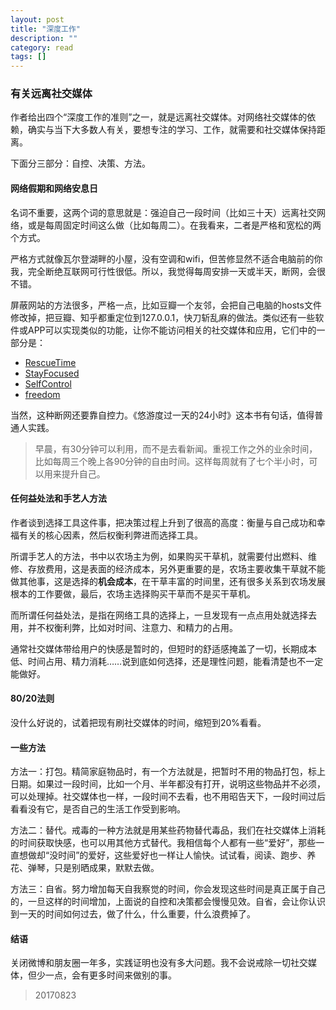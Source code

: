 ```yaml
---
layout: post
title: "深度工作"
description: ""
category: read
tags: []
---
```



### 有关远离社交媒体

作者给出四个“深度工作的准则”之一，就是远离社交媒体。对网络社交媒体的依赖，确实与当下大多数人有关，要想专注的学习、工作，就需要和社交媒体保持距离。

下面分三部分：自控、决策、方法。

#### 网络假期和网络安息日

名词不重要，这两个词的意思就是：强迫自己一段时间（比如三十天）远离社交网络，或是每周固定时间这么做（比如每周二）。在我看来，二者是严格和宽松的两个方式。

严格方式就像瓦尔登湖畔的小屋，没有空调和wifi，但苦修显然不适合电脑前的你我，完全断绝互联网可行性很低。所以，我觉得每周安排一天或半天，断网，会很不错。

屏蔽网站的方法很多，严格一点，比如豆瓣一个友邻，会把自己电脑的hosts文件修改掉，把豆瓣、知乎都重定位到127.0.0.1，快刀斩乱麻的做法。类似还有一些软件或APP可以实现类似的功能，让你不能访问相关的社交媒体和应用，它们中的一部分是：

- [RescueTime](https://www.rescuetime.com/)
- [StayFocused](https://chrome.google.com/webstore/detail/stayfocusd/laankejkbhbdhmipfmgcngdelahlfoji)
- [SelfControl](http://selfcontrolapp.com/)
- [freedom](https://freedom.to/)

当然，这种断网还要靠自控力。《悠游度过一天的24小时》这本书有句话，值得普通人实践。

> 早晨，有30分钟可以利用，而不是去看新闻。重视工作之外的业余时间，比如每周三个晚上各90分钟的自由时间。这样每周就有了七个半小时，可以用来提升自己。

#### 任何益处法和手艺人方法

作者谈到选择工具这件事，把决策过程上升到了很高的高度：衡量与自己成功和幸福有关的核心因素，然后权衡利弊进而选择工具。

所谓手艺人的方法，书中以农场主为例，如果购买干草机，就需要付出燃料、维修、存放费用，这是表面的经济成本，另外更重要的是，农场主要收集干草就不能做其他事，这是选择的**机会成本**，在干草丰富的时间里，还有很多关系到农场发展根本的工作要做，最后，农场主选择购买干草而不是买干草机。

而所谓任何益处法，是指在网络工具的选择上，一旦发现有一点点用处就选择去用，并不权衡利弊，比如对时间、注意力、和精力的占用。

通常社交媒体带给用户的快感是暂时的，但短时的舒适感掩盖了一切，长期成本低、时间占用、精力消耗……说到底如何选择，还是理性问题，能看清楚也不一定能做好。

#### 80/20法则

没什么好说的，试着把现有刷社交媒体的时间，缩短到20%看看。

#### 一些方法

方法一：打包。精简家庭物品时，有一个方法就是，把暂时不用的物品打包，标上日期。如果过一段时间，比如一个月、半年都没有打开，说明这些物品并不必须，可以处理掉。社交媒体也一样，一段时间不去看，也不用昭告天下，一段时间过后看看没有它，是否自己的生活工作受到影响。

方法二：替代。戒毒的一种方法就是用某些药物替代毒品，我们在社交媒体上消耗的时间获取快感，也可以用其他方式替代。我相信每个人都有一些“爱好”，那些一直想做却“没时间”的爱好，这些爱好也一样让人愉快。试试看，阅读、跑步、养花、弹琴，只是别晒成果，默默去做。

方法三：自省。努力增加每天自我察觉的时间，你会发现这些时间是真正属于自己的，一旦这样的时间增加，上面说的自控和决策都会慢慢见效。自省，会让你认识到一天的时间如何过去，做了什么，什么重要，什么浪费掉了。


#### 结语

关闭微博和朋友圈一年多，实践证明也没有多大问题。我不会说戒除一切社交媒体，但少一点，会有更多时间来做别的事。


> 20170823 